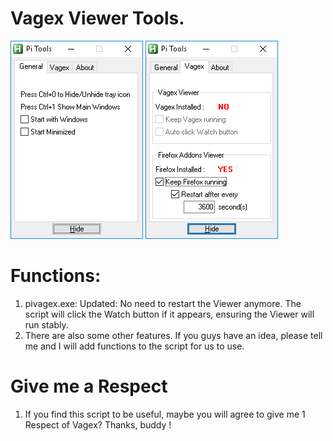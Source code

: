 # Vagex Viewer Tools.
![Pi Tools](https://github.com/314pi/vagex/blob/master/pitool1.png)
![Pi Tools](https://github.com/314pi/vagex/blob/master/pitool2.png)
# Functions:
1. pivagex.exe: 
	Updated: No need to restart the Viewer anymore. The script will click the Watch button if it appears, ensuring the Viewer will run stably.
2. There are also some other features. If you guys have an idea, please tell me and I will add functions to the script for us to use.
# Give me a Respect
1. If you find this script to be useful, maybe you will agree to give me 1 Respect of Vagex? Thanks, buddy !
